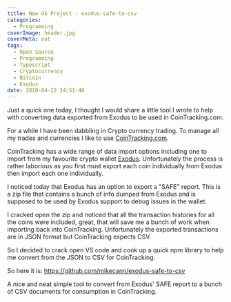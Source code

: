 ```yaml
---
title: New OS Project - exodus-safe-to-csv
categories:
  - Programming
coverImage: header.jpg
coverMeta: out
tags:
  - Open Source
  - Programming
  - Typescript
  - Cryptocurrency
  - Bitcoin
  - Exodus
date: 2018-04-22 14:51:40
---
```


Just a quick one today, I thought I would share a little tool I wrote to help with converting data exported from Exodus to be used in CoinTracking.com.

<!-- more -->

For a while I have been dabbling in Crypto currency trading. To manage all my trades and currencies I like to use [CoinTracking.com](https://cointracking.info). 

CoinTracking has a wide range of data import options including one to import from my favourite crypto wallet [Exodus](https://www.exodus.io/). Unfortunately the process is rather laborious as you first must export each coin individually from Exodus then import each one individually. 

I noticed today that Exodus has an option to export a "SAFE" report. This is a zip file that contains a bunch of info dumped from Exodus and is supposed to be used by Exodus support to debug issues in the wallet. 

I cracked open the zip and noticed that all the transaction histories for all the coins were included, great, that will save me a bunch of work when importing back into CoinTracking. Unfortunately the exported transactions are in JSON format but CoinTracking expects CSV. 

So I decided to crack open VS code and cook up a quick npm library to help me convert from the JSON to CSV for CoinTracking. 

So here it is: https://github.com/mikecann/exodus-safe-to-csv

A nice and neat simple tool to convert from Exodus' SAFE report to a bunch of CSV documents for consumption in CoinTracking.
